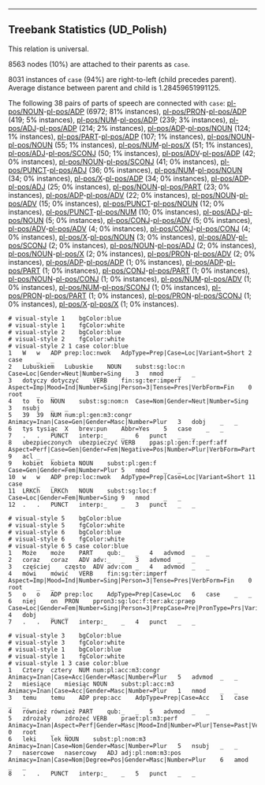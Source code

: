 

--------------------------------------------------------------------------------

## Treebank Statistics (UD_Polish)

This relation is universal.

8563 nodes (10%) are attached to their parents as `case`.

8031 instances of `case` (94%) are right-to-left (child precedes parent).
Average distance between parent and child is 1.28459651991125.

The following 38 pairs of parts of speech are connected with `case`: [pl-pos/NOUN]()-[pl-pos/ADP]() (6972; 81% instances), [pl-pos/PRON]()-[pl-pos/ADP]() (419; 5% instances), [pl-pos/NUM]()-[pl-pos/ADP]() (239; 3% instances), [pl-pos/ADJ]()-[pl-pos/ADP]() (214; 2% instances), [pl-pos/ADP]()-[pl-pos/NOUN]() (124; 1% instances), [pl-pos/PART]()-[pl-pos/ADP]() (107; 1% instances), [pl-pos/NOUN]()-[pl-pos/NOUN]() (55; 1% instances), [pl-pos/NUM]()-[pl-pos/X]() (51; 1% instances), [pl-pos/ADJ]()-[pl-pos/SCONJ]() (50; 1% instances), [pl-pos/ADV]()-[pl-pos/ADP]() (42; 0% instances), [pl-pos/NOUN]()-[pl-pos/SCONJ]() (41; 0% instances), [pl-pos/PUNCT]()-[pl-pos/ADJ]() (36; 0% instances), [pl-pos/NUM]()-[pl-pos/NOUN]() (34; 0% instances), [pl-pos/X]()-[pl-pos/ADP]() (34; 0% instances), [pl-pos/ADP]()-[pl-pos/ADJ]() (25; 0% instances), [pl-pos/NOUN]()-[pl-pos/PART]() (23; 0% instances), [pl-pos/ADP]()-[pl-pos/ADV]() (22; 0% instances), [pl-pos/NOUN]()-[pl-pos/ADV]() (15; 0% instances), [pl-pos/PUNCT]()-[pl-pos/NOUN]() (12; 0% instances), [pl-pos/PUNCT]()-[pl-pos/NUM]() (10; 0% instances), [pl-pos/ADJ]()-[pl-pos/NOUN]() (5; 0% instances), [pl-pos/CONJ]()-[pl-pos/ADV]() (5; 0% instances), [pl-pos/ADV]()-[pl-pos/ADV]() (4; 0% instances), [pl-pos/CONJ]()-[pl-pos/CONJ]() (4; 0% instances), [pl-pos/X]()-[pl-pos/NOUN]() (3; 0% instances), [pl-pos/ADV]()-[pl-pos/SCONJ]() (2; 0% instances), [pl-pos/NOUN]()-[pl-pos/ADJ]() (2; 0% instances), [pl-pos/NOUN]()-[pl-pos/X]() (2; 0% instances), [pl-pos/PRON]()-[pl-pos/ADV]() (2; 0% instances), [pl-pos/ADP]()-[pl-pos/ADP]() (1; 0% instances), [pl-pos/ADP]()-[pl-pos/PART]() (1; 0% instances), [pl-pos/CONJ]()-[pl-pos/PART]() (1; 0% instances), [pl-pos/NOUN]()-[pl-pos/CONJ]() (1; 0% instances), [pl-pos/NUM]()-[pl-pos/ADV]() (1; 0% instances), [pl-pos/NUM]()-[pl-pos/SCONJ]() (1; 0% instances), [pl-pos/PRON]()-[pl-pos/PART]() (1; 0% instances), [pl-pos/PRON]()-[pl-pos/SCONJ]() (1; 0% instances), [pl-pos/X]()-[pl-pos/X]() (1; 0% instances).


~~~ conllu
# visual-style 1	bgColor:blue
# visual-style 1	fgColor:white
# visual-style 2	bgColor:blue
# visual-style 2	fgColor:white
# visual-style 2 1 case	color:blue
1	W	w	ADP	prep:loc:nwok	AdpType=Prep|Case=Loc|Variant=Short	2	case	_	_
2	Lubuskiem	Lubuskie	NOUN	subst:sg:loc:n	Case=Loc|Gender=Neut|Number=Sing	3	nmod	_	_
3	dotyczy	dotyczyć	VERB	fin:sg:ter:imperf	Aspect=Imp|Mood=Ind|Number=Sing|Person=3|Tense=Pres|VerbForm=Fin	0	root	_	_
4	to	to	NOUN	subst:sg:nom:n	Case=Nom|Gender=Neut|Number=Sing	3	nsubj	_	_
5	39	39	NUM	num:pl:gen:m3:congr	Animacy=Inan|Case=Gen|Gender=Masc|Number=Plur	3	dobj	_	_
6	tys	tysiąc	X	brev:pun	Abbr=Yes	5	case	_	_
7	.	.	PUNCT	interp:_	_	6	punct	_	_
8	ubezpieczonych	ubezpieczyć	VERB	ppas:pl:gen:f:perf:aff	Aspect=Perf|Case=Gen|Gender=Fem|Negative=Pos|Number=Plur|VerbForm=Part|Voice=Pass	9	acl	_	_
9	kobiet	kobieta	NOUN	subst:pl:gen:f	Case=Gen|Gender=Fem|Number=Plur	5	nmod	_	_
10	w	w	ADP	prep:loc:nwok	AdpType=Prep|Case=Loc|Variant=Short	11	case	_	_
11	LRKCh	LRKCh	NOUN	subst:sg:loc:f	Case=Loc|Gender=Fem|Number=Sing	9	nmod	_	_
12	.	.	PUNCT	interp:_	_	3	punct	_	_

~~~


~~~ conllu
# visual-style 5	bgColor:blue
# visual-style 5	fgColor:white
# visual-style 6	bgColor:blue
# visual-style 6	fgColor:white
# visual-style 6 5 case	color:blue
1	Może	może	PART	qub:_	_	4	advmod	_	_
2	coraz	coraz	ADV	adv:_	_	3	advmod	_	_
3	częściej	często	ADV	adv:com	_	4	advmod	_	_
4	mówi	mówić	VERB	fin:sg:ter:imperf	Aspect=Imp|Mood=Ind|Number=Sing|Person=3|Tense=Pres|VerbForm=Fin	0	root	_	_
5	o	o	ADP	prep:loc	AdpType=Prep|Case=Loc	6	case	_	_
6	niej	on	PRON	ppron3:sg:loc:f:ter:akc:praep	Case=Loc|Gender=Fem|Number=Sing|Person=3|PrepCase=Pre|PronType=Prs|Variant=Long	4	dobj	_	_
7	.	.	PUNCT	interp:_	_	4	punct	_	_

~~~


~~~ conllu
# visual-style 3	bgColor:blue
# visual-style 3	fgColor:white
# visual-style 1	bgColor:blue
# visual-style 1	fgColor:white
# visual-style 1 3 case	color:blue
1	Cztery	cztery	NUM	num:pl:acc:m3:congr	Animacy=Inan|Case=Acc|Gender=Masc|Number=Plur	5	advmod	_	_
2	miesiące	miesiąc	NOUN	subst:pl:acc:m3	Animacy=Inan|Case=Acc|Gender=Masc|Number=Plur	1	nmod	_	_
3	temu	temu	ADP	prep:acc	AdpType=Prep|Case=Acc	1	case	_	_
4	również	również	PART	qub:_	_	5	advmod	_	_
5	zdrożały	zdrożeć	VERB	praet:pl:m3:perf	Animacy=Inan|Aspect=Perf|Gender=Masc|Mood=Ind|Number=Plur|Tense=Past|VerbForm=Fin	0	root	_	_
6	leki	lek	NOUN	subst:pl:nom:m3	Animacy=Inan|Case=Nom|Gender=Masc|Number=Plur	5	nsubj	_	_
7	nasercowe	nasercowy	ADJ	adj:pl:nom:m3:pos	Animacy=Inan|Case=Nom|Degree=Pos|Gender=Masc|Number=Plur	6	amod	_	_
8	.	.	PUNCT	interp:_	_	5	punct	_	_

~~~


